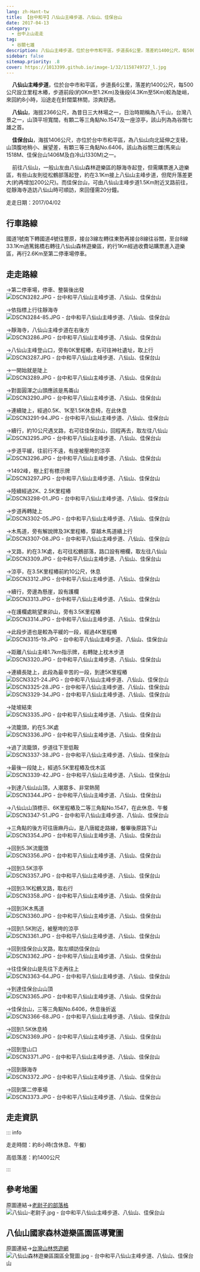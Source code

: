```yaml
---
lang: zh-Hant-tw
title: 【台中和平】八仙山主峰步道、八仙山、佳保台山
date: 2017-04-13
category: 
  - 台中上山走走
tag:
  - 谷關七雄
description: 八仙山主峰步道，位於台中市和平區，步道長6公里，落差約1400公尺，每500公尺設立里程木樁，步道前段(約0Km至1.2Km)及後段(4.3Km至5Km)較為陡峭，來回約8小時，沿途走在針闊葉林間，涼爽舒適。
sidebar: false
sitemap.priority: .8
cover: https://1013399.github.io/image-1/32/1158749727_l.jpg
---
```


    **八仙山主峰步道**，位於台中市和平區，步道長6公里，落差約1400公尺，每500公尺設立里程木樁，步道前段(約0Km至1.2Km)及後段(4.3Km至5Km)較為陡峭，來回約8小時，沿途走在針闊葉林間，涼爽舒適。  

    **八仙山**，海拔2366公尺，為昔日三大林場之一，日治時期稱為八千山，台灣八景之一，山頂平坦寬闊，有顆二等三角點No.1547及一座涼亭，該山列為為谷關七雄之首。  

    **佳保台山**，海拔1406公尺，亦位於台中市和平區，為八仙山向北延伸之支稜，山頂腹地稍小、展望差，有顆三等三角點No.6406，該山為谷關三雌(馬來山1518M、佳保台山1406M及白冷山1330M)之一。  

<!-- more -->

    前往八仙山，一般山友由八仙山森林遊樂區的靜海寺起登，但需購票進入遊樂區，有些山友則從松鶴部落起登，約在3.1Km接上八仙山主峰步道，但爬升落差更大(約再增加200公尺)。而佳保台山，可由八仙山主峰步道1.5Km附近叉路前往，從靜海寺造訪八仙山時可順訪，來回僅需20分鐘。

走走日期：2017/04/02

## 行車路線
國道1號南下轉國道4號往豐原，接台3線左轉往東勢再接台8線往谷關，至台8線33.1Km過篤銘橋右轉往八仙山森林遊樂區，約行1Km經過收費站購票進入遊樂區，再行2.6Km至第二停車場停車。

## 走走路線
→第二停車場，停車、整裝後出發  
![DSCN3282.JPG - 台中和平八仙山主峰步道、八仙山、佳保台山](https://1013399.github.io/image-1/32/1158747667_l.jpg)

→依指標上行往靜海寺  
![DSCN3284-85.JPG - 台中和平八仙山主峰步道、八仙山、佳保台山](https://1013399.github.io/image-1/32/1158748944_l.jpg)

→靜海寺，八仙山主峰步道在右後方  
![DSCN3286.JPG - 台中和平八仙山主峰步道、八仙山、佳保台山](https://1013399.github.io/image-1/32/1158748075_l.jpg)

→八仙山主峰登山口，旁有0K里程樁，右可往神社遺址，取上行  
![DSCN3287.JPG - 台中和平八仙山主峰步道、八仙山、佳保台山](https://1013399.github.io/image-1/32/1158747089_l.jpg)

→一開始就是陡上  
![DSCN3289.JPG - 台中和平八仙山主峰步道、八仙山、佳保台山](https://1013399.github.io/image-1/32/1158748276_l.jpg)

→對面圓渾之山頭應該是馬崙山  
![DSCN3290.JPG - 台中和平八仙山主峰步道、八仙山、佳保台山](https://1013399.github.io/image-1/32/1158749727_l.jpg)

→連續陡上，經過0.5K、1K至1.5K休息椅，在此休息  
![DSCN3291-94.JPG - 台中和平八仙山主峰步道、八仙山、佳保台山](https://1013399.github.io/image-1/32/1158748951_l.jpg)

→續行，約10公尺遇叉路，右可往佳保台山，回程再去，取左往八仙山  
![DSCN3295.JPG - 台中和平八仙山主峰步道、八仙山、佳保台山](https://1013399.github.io/image-1/32/1158748953_l.jpg)

→步道平緩，往前行不遠，有座被壓垮的涼亭  
![DSCN3296.JPG - 台中和平八仙山主峰步道、八仙山、佳保台山](https://1013399.github.io/image-1/32/1158749730_l.jpg)

→1492峰，樹上釘有標示牌  
![DSCN3297.JPG - 台中和平八仙山主峰步道、八仙山、佳保台山](https://1013399.github.io/image-1/32/1158749350_l.jpg)

→陸續經過2K、2.5K里程樁  
![DSCN3298-01.JPG - 台中和平八仙山主峰步道、八仙山、佳保台山](https://1013399.github.io/image-1/32/1158748080_l.jpg)

→步道再轉陡上  
![DSCN3302-05.JPG - 台中和平八仙山主峰步道、八仙山、佳保台山](https://1013399.github.io/image-1/32/1158747674_l.jpg)

→木馬道，旁有解說牌及3K里程樁，穿越木馬道續上行  
![DSCN3307-08.JPG - 台中和平八仙山主峰步道、八仙山、佳保台山](https://1013399.github.io/image-1/32/1158747677_l.jpg)

→叉路，約在3.1K處，右可往松鶴部落，路口設有柵欄，取左往八仙山  
![DSCN3309.JPG - 台中和平八仙山主峰步道、八仙山、佳保台山](https://1013399.github.io/image-1/32/1158747381_l.jpg)

→涼亭，在3.5K里程樁前約10公尺，休息  
![DSCN3312.JPG - 台中和平八仙山主峰步道、八仙山、佳保台山](https://1013399.github.io/image-1/32/1158749356_l.jpg)

→續行，旁邊為懸崖，設有護欄  
![DSCN3313.JPG - 台中和平八仙山主峰步道、八仙山、佳保台山](https://1013399.github.io/image-1/32/1158747099_l.jpg)

→在護欄處眺望東卯山，旁有3.5K里程樁  
![DSCN3314.JPG - 台中和平八仙山主峰步道、八仙山、佳保台山](https://1013399.github.io/image-1/32/1158749357_l.jpg)

→此段步道也是較為平緩的一段，經過4K里程樁  
![DSCN3315-19.JPG - 台中和平八仙山主峰步道、八仙山、佳保台山](https://1013399.github.io/image-1/32/1158748083_l.jpg)

→距離八仙山主峰1.7km指示牌，右轉陡上枕木步道  
![DSCN3320.JPG - 台中和平八仙山主峰步道、八仙山、佳保台山](https://1013399.github.io/image-1/32/1158749359_l.jpg)

→連續長陡上，此段為最辛苦的一段，到達5K里程樁  
![DSCN3321-24.JPG - 台中和平八仙山主峰步道、八仙山、佳保台山](https://1013399.github.io/image-1/32/1158748956_l.jpg)  
![DSCN3325-28.JPG - 台中和平八仙山主峰步道、八仙山、佳保台山](https://1013399.github.io/image-1/32/1158749165_l.jpg)  
![DSCN3329-34.JPG - 台中和平八仙山主峰步道、八仙山、佳保台山](https://1013399.github.io/image-1/32/1158749651_l.jpg)

→陡坡結束  
![DSCN3335.JPG - 台中和平八仙山主峰步道、八仙山、佳保台山](https://1013399.github.io/image-1/32/1158747681_l.jpg)

→流籠頭，約在5.3K處  
![DSCN3336.JPG - 台中和平八仙山主峰步道、八仙山、佳保台山](https://1013399.github.io/image-1/32/1158747683_l.jpg)

→過了流籠頭，步道往下至低鞍  
![DSCN3337-38.JPG - 台中和平八仙山主峰步道、八仙山、佳保台山](https://1013399.github.io/image-1/32/1158749541_l.jpg)

→最後一段陡上，經過5.5K里程樁及伐木區  
![DSCN3339-42.JPG - 台中和平八仙山主峰步道、八仙山、佳保台山](https://1013399.github.io/image-1/32/1158748957_l.jpg)

→到達八仙山山頂，人潮眾多、非常熱鬧  
![DSCN3344.JPG - 台中和平八仙山主峰步道、八仙山、佳保台山](https://1013399.github.io/image-1/32/1158749653_l.jpg)

→八仙山山頂標示、6K里程樁及二等三角點No.1547，在此休息、午餐  
![DSCN3347-51.JPG - 台中和平八仙山主峰步道、八仙山、佳保台山](https://1013399.github.io/image-1/32/1158749169_l.jpg)

→三角點的後方可往唐麻丹山，是八唐縱走路線，餐畢後原路下山  
![DSCN3354.JPG - 台中和平八仙山主峰步道、八仙山、佳保台山](https://1013399.github.io/image-1/32/1158748734_l.jpg)

→回到5.3K流籠頭  
![DSCN3356.JPG - 台中和平八仙山主峰步道、八仙山、佳保台山](https://1013399.github.io/image-1/32/1158749546_l.jpg)

→回到3.5K涼亭  
![DSCN3357.JPG - 台中和平八仙山主峰步道、八仙山、佳保台山](https://1013399.github.io/image-1/32/1158748961_l.jpg)

→回到3.1K松鶴叉路，取右行  
![DSCN3358.JPG - 台中和平八仙山主峰步道、八仙山、佳保台山](https://1013399.github.io/image-1/32/1158748738_l.jpg)

→回到3K木馬道  
![DSCN3360.JPG - 台中和平八仙山主峰步道、八仙山、佳保台山](https://1013399.github.io/image-1/32/1158748670_l.jpg)

→回到1.5K附近，被壓垮的涼亭  
![DSCN3361.JPG - 台中和平八仙山主峰步道、八仙山、佳保台山](https://1013399.github.io/image-1/32/1158748297_l.jpg)

→回到佳保台山叉路，取左順訪佳保台山  
![DSCN3362.JPG - 台中和平八仙山主峰步道、八仙山、佳保台山](https://1013399.github.io/image-1/32/1158749553_l.jpg)

→往佳保台山是先往下走再往上  
![DSCN3363-64.JPG - 台中和平八仙山主峰步道、八仙山、佳保台山](https://1013399.github.io/image-1/32/1158748093_l.jpg)

→到達佳保台山山頂  
![DSCN3365.JPG - 台中和平八仙山主峰步道、八仙山、佳保台山](https://1013399.github.io/image-1/32/1158749025_l.jpg)

→佳保台山，三等三角點No.6406，休息後折返  
![DSCN3366-68.JPG - 台中和平八仙山主峰步道、八仙山、佳保台山](https://1013399.github.io/image-1/32/1158747686_l.jpg)

→回到1.5K休息椅  
![DSCN3369.JPG - 台中和平八仙山主峰步道、八仙山、佳保台山](https://1013399.github.io/image-1/32/1158749554_l.jpg)

→回到登山口  
![DSCN3371.JPG - 台中和平八仙山主峰步道、八仙山、佳保台山](https://1013399.github.io/image-1/32/1158749663_l.jpg)

→回到靜海寺  
![DSCN3372.JPG - 台中和平八仙山主峰步道、八仙山、佳保台山](https://1013399.github.io/image-1/32/1158749455_l.jpg)

→回到第二停車場  
![DSCN3373.JPG - 台中和平八仙山主峰步道、八仙山、佳保台山](https://1013399.github.io/image-1/32/1158749664_l.jpg)

## 走走資訊
::: info

走走時間：約8小時(含休息、午餐)

高低落差：約1400公尺

:::

## 參考地圖
原圖連結→[老尉子的部落格](http://blog.xuite.net/laoweiz/blog/24066497)  
![八仙山-老尉子.jpg - 台中和平八仙山主峰步道、八仙山、佳保台山](https://1013399.github.io/image-1/32/1158748299_l.jpg)

## 八仙山國家森林遊樂區園區導覽圖  
原圖連結→[台灣山林悠遊網](http://recreation.forest.gov.tw/RA/RA_1_1.aspx?RA_ID=0300002)  
![八仙山森林遊樂區園區全覽圖.jpg - 台中和平八仙山主峰步道、八仙山、佳保台山](https://1013399.github.io/image-1/32/1158748676_l.jpg)